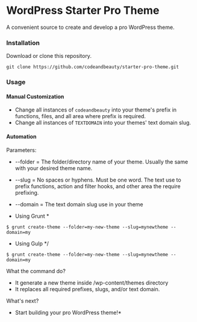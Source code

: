 # WordPress Starter Pro Theme
A convenient source to create and develop a pro WordPress theme.

### Installation
Download or clone this repository.
````
git clone https://github.com/codeandbeauty/starter-pro-theme.git
````

### Usage
#### Manual Customization
* Change all instances of `codeandbeauty` into your theme's prefix in functions, files, and all area where prefix is required.
* Change all instances of `TEXTDOMAIN` into your themes' text domain slug.

#### Automation
Parameters:
* --folder = The folder/directory name of your theme. Usually the same with your desired theme name.
* --slug   = No spaces or hyphens. Must be one word. The text use to prefix functions, action and filter hooks, and other area the require prefixing.
* --domain = The text domain slug use in your theme

* Using Grunt *
````
$ grunt create-theme --folder=my-new-theme --slug=mynewtheme --domain=my
````

* Using Gulp */
````
$ grunt create-theme --folder=my-new-theme --slug=mynewtheme --domain=my
````

What the command do?
* It generate a new theme inside /wp-content/themes directory
* It replaces all required prefixes, slugs, and/or text domain.

What's next?
* Start building your pro WordPress theme!*
